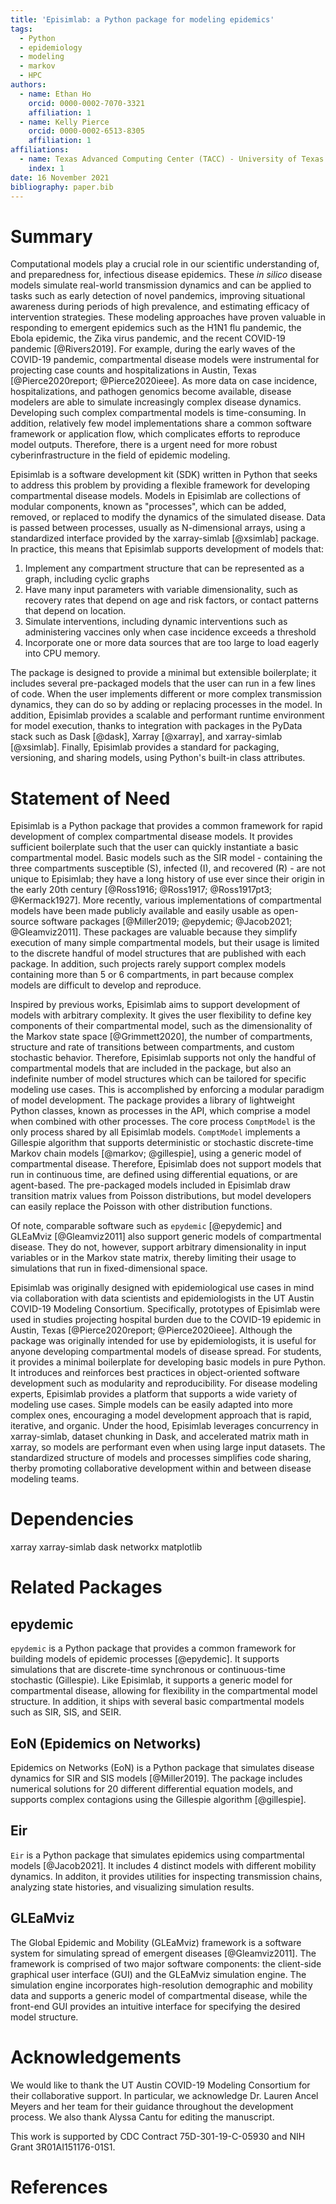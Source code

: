 ```yaml
---
title: 'Episimlab: a Python package for modeling epidemics'
tags:
  - Python
  - epidemiology
  - modeling
  - markov
  - HPC
authors:
  - name: Ethan Ho 
    orcid: 0000-0002-7070-3321
    affiliation: 1
  - name: Kelly Pierce
    orcid: 0000-0002-6513-8305
    affiliation: 1
affiliations:
  - name: Texas Advanced Computing Center (TACC) - University of Texas at Austin
    index: 1
date: 16 November 2021
bibliography: paper.bib
---
```


# Summary

Computational models play a crucial role in our scientific understanding of, and preparedness for, infectious disease epidemics.
These _in silico_ disease models simulate real-world transmission dynamics and can be applied to tasks such as early detection of novel pandemics, improving situational awareness during periods of high prevalence, and estimating efficacy of intervention strategies.
These modeling approaches have proven valuable in responding to emergent epidemics such as the H1N1 flu pandemic, the Ebola epidemic, the Zika virus pandemic, and the recent COVID-19 pandemic [@Rivers2019].
For example, during the early waves of the COVID-19 pandemic, compartmental disease models were instrumental for projecting case counts and hospitalizations in Austin, Texas [@Pierce2020report; @Pierce2020ieee].
As more data on case incidence, hospitalizations, and pathogen genomics become available, disease modelers are able to simulate increasingly complex disease dynamics.
Developing such complex compartmental models is time-consuming.
In addition, relatively few model implementations share a common software framework or application flow, which complicates efforts to reproduce model outputs.
Therefore, there is a urgent need for more robust cyberinfrastructure in the field of epidemic modeling.

Episimlab is a software development kit (SDK) written in Python that seeks to address this problem by providing a flexible framework for developing compartmental disease models.
Models in Episimlab are collections of modular components, known as "processes", which can be added, removed, or replaced to modify the dynamics of the simulated disease.
Data is passed between processes, usually as N-dimensional arrays, using a standardized interface provided by the xarray-simlab [@xsimlab] package.
In practice, this means that Episimlab supports development of models that:

1. Implement any compartment structure that can be represented as a graph, including cyclic graphs
2. Have many input parameters with variable dimensionality, such as recovery rates that depend on age and risk factors, or contact patterns that depend on location.
3. Simulate interventions, including dynamic interventions such as administering vaccines only when case incidence exceeds a threshold
4. Incorporate one or more data sources that are too large to load eagerly into CPU memory.

The package is designed to provide a minimal but extensible boilerplate; it includes several pre-packaged models that the user can run in a few lines of code.
When the user implements different or more complex transmission dynamics, they can do so by adding or replacing processes in the model.
In addition, Episimlab provides a scalable and performant runtime environment for model execution, thanks to integration with packages in the PyData stack such as Dask [@dask], Xarray [@xarray], and xarray-simlab [@xsimlab].
Finally, Episimlab provides a standard for packaging, versioning, and sharing models, using Python's built-in class attributes.

# Statement of Need

Episimlab is a Python package that provides a common framework for rapid development of complex compartmental disease models. 
It provides sufficient boilerplate such that the user can quickly instantiate a basic compartmental model.
Basic models such as the SIR model - containing the three compartments susceptible (S), infected (I), and recovered (R) - are not unique to Episimlab; they have a long history of use ever since their origin in the early 20th century [@Ross1916; @Ross1917; @Ross1917pt3; @Kermack1927].
More recently, various implementations of compartmental models have been made publicly available and easily usable as open-source software packages [@Miller2019; @epydemic; @Jacob2021; @Gleamviz2011].
These packages are valuable because they simplify execution of many simple compartmental models, but their usage is limited to the discrete handful of model structures that are published with each package.
In addition, such projects rarely support complex models containing more than 5 or 6 compartments, in part because complex models are difficult to develop and reproduce.

Inspired by previous works, Episimlab aims to support development of models with arbitrary complexity.
It gives the user flexibility to define key components of their compartmental model, such as the dimensionality of the Markov state space [@Grimmett2020], the number of compartments, structure and rate of transitions between compartments, and custom stochastic behavior.
Therefore, Episimlab supports not only the handful of compartmental models that are included in the package, but also an indefinite number of model structures which can be tailored for specific modeling use cases.
This is accomplished by enforcing a modular paradigm of model development.
The package provides a library of lightweight Python classes, known as processes in the API, which comprise a model when combined with other processes.
The core process `ComptModel` is the only process shared by all Episimlab models. 
`ComptModel` implements a Gillespie algorithm that supports deterministic or stochastic discrete-time Markov chain models [@markov; @gillespie], using a generic model of compartmental disease.
Therefore, Episimlab does not support models that run in continuous time, are defined using differential equations, or are agent-based.
The pre-packaged models included in Episimlab draw transition matrix values from Poisson distributions, but model developers can easily replace the Poisson with other distribution functions.

Of note, comparable software such as `epydemic` [@epydemic] and GLEaMviz [@Gleamviz2011] also support generic models of compartmental disease. 
They do not, however, support arbitrary dimensionality in input variables or in the Markov state matrix, thereby limiting their usage to simulations that run in fixed-dimensional space.

Episimlab was originally designed with epidemiological use cases in mind via collaboration with data scientists and epidemiologists in the UT Austin COVID-19 Modeling Consortium. 
Specifically, prototypes of Episimlab were used in studies projecting hospital burden due to the COVID-19 epidemic in Austin, Texas [@Pierce2020report; @Pierce2020ieee]. 
Although the package was originally intended for use by epidemiologists, it is useful for anyone developing compartmental models of disease spread. 
For students, it provides a minimal boilerplate for developing basic models in pure Python. 
It introduces and reinforces best practices in object-oriented software development such as modularity and reproducibility. 
For disease modeling experts, Episimlab provides a platform that supports a wide variety of modeling use cases. 
Simple models can be easily adapted into more complex ones, encouraging a model development approach that is rapid, iterative, and organic.
Under the hood, Episimlab leverages concurrency in xarray-simlab, dataset chunking in Dask, and accelerated matrix math in xarray, so models are performant even when using large input datasets.
The standardized structure of models and processes simplifies code sharing, therby promoting collaborative development within and between disease modeling teams.

# Dependencies

xarray xarray-simlab dask networkx matplotlib

# Related Packages

## epydemic

`epydemic` is a Python package that provides a common framework for building models of epidemic processes [@epydemic]. It supports simulations that are discrete-time synchronous or continuous-time stochastic (Gillespie). Like Episimlab, it supports a generic model for compartmental disease, allowing for flexibility in the compartmental model structure. In addition, it ships with several basic compartmental models such as SIR, SIS, and SEIR.

## EoN (Epidemics on Networks)

Epidemics on Networks (EoN) is a Python package that simulates disease dynamics for SIR and SIS models [@Miller2019]. The package includes numerical solutions for 20 different differential equation models, and supports complex contagions using the Gillespie algorithm [@gillespie].

## Eir

`Eir` is a Python package that simulates epidemics using compartmental models [@Jacob2021]. 
It includes 4 distinct models with different mobility dynamics. 
In additon, it provides utilities for inspecting transmission chains, analyzing state histories, and visualizing simulation results.

## GLEaMviz

The Global Epidemic and Mobility (GLEaMviz) framework is a software system for simulating spread of emergent diseases [@Gleamviz2011]. 
The framework is comprised of two major software components: the client-side graphical user interface (GUI) and the GLEaMviz simulation engine.
The simulation engine incorporates high-resolution demographic and mobility data and supports a generic model of compartmental disease, while the front-end GUI provides an intuitive interface for specifying the desired model structure.

# Acknowledgements

We would like to thank the UT Austin COVID-19 Modeling Consortium for their collaborative support. In particular, we acknowledge Dr. Lauren Ancel Meyers and her team for their guidance throughout the development process. We also thank Alyssa Cantu for editing the manuscript.

This work is supported by CDC Contract 75D-301-19-C-05930 and NIH Grant 3R01AI151176-01S1.

# References

